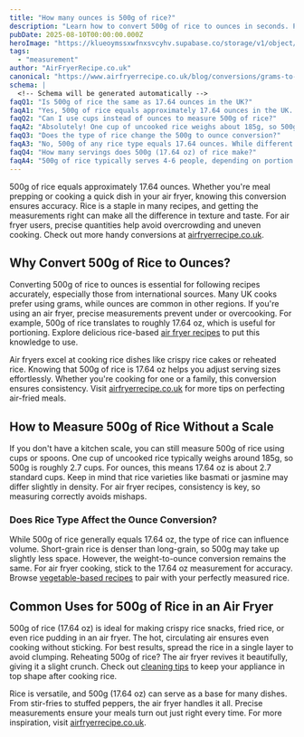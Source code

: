 ```yaml
---
title: "How many ounces is 500g of rice?"
description: "Learn how to convert 500g of rice to ounces in seconds. Perfect for air fryer recipes and precise cooking measurements."
pubDate: 2025-08-10T00:00:00.000Z
heroImage: "https://klueoymssxwfnxsvcyhv.supabase.co/storage/v1/object/public/Shmucket/how-many-ounces-is-500g-of-rice.webp"
tags:
  - "measurement"
author: "AirFryerRecipe.co.uk"
canonical: "https://www.airfryerrecipe.co.uk/blog/conversions/grams-to-ounces/how-many-ounces-is-500g-of-rice"
schema: |
  <!-- Schema will be generated automatically -->
faqQ1: "Is 500g of rice the same as 17.64 ounces in the UK?"
faqA1: "Yes, 500g of rice equals approximately 17.64 ounces in the UK. This conversion is standard across most measurement systems. Whether you're using an air fryer or traditional methods, this weight remains consistent for accurate cooking."
faqQ2: "Can I use cups instead of ounces to measure 500g of rice?"
faqA2: "Absolutely! One cup of uncooked rice weighs about 185g, so 500g is roughly 2.7 cups. However, ounces (17.64 oz for 500g) provide a more precise measurement, especially for air fryer recipes where consistency matters."
faqQ3: "Does the type of rice change the 500g to ounce conversion?"
faqA3: "No, 500g of any rice type equals 17.64 ounces. While different rices vary in volume, the weight-to-ounce conversion stays the same. For air fryer cooking, stick to this measurement for best results."
faqQ4: "How many servings does 500g (17.64 oz) of rice make?"
faqA4: "500g of rice typically serves 4-6 people, depending on portion size. In an air fryer, this amount works well for family meals or meal prepping. Adjust quantities based on your recipe and appetite."
---
```

<p>500g of rice equals approximately 17.64 ounces. Whether you're meal prepping or cooking a quick dish in your air fryer, knowing this conversion ensures accuracy. Rice is a staple in many recipes, and getting the measurements right can make all the difference in texture and taste. For air fryer users, precise quantities help avoid overcrowding and uneven cooking. Check out more handy conversions at <a href=https://www.airfryerrecipe.co.uk/air-fryer-conversion-chart>airfryerrecipe.co.uk</a>.</p>  

<h2>Why Convert 500g of Rice to Ounces?</h2>  
<p>Converting 500g of rice to ounces is essential for following recipes accurately, especially those from international sources. Many UK cooks prefer using grams, while ounces are common in other regions. If you're using an air fryer, precise measurements prevent under or overcooking. For example, 500g of rice translates to roughly 17.64 oz, which is useful for portioning. Explore delicious rice-based <a href=https://www.airfryerrecipe.co.uk/recipes>air fryer recipes</a> to put this knowledge to use.</p>  

<p>Air fryers excel at cooking rice dishes like crispy rice cakes or reheated rice. Knowing that 500g of rice is 17.64 oz helps you adjust serving sizes effortlessly. Whether you're cooking for one or a family, this conversion ensures consistency. Visit <a href=https://www.airfryerrecipe.co.uk>airfryerrecipe.co.uk</a> for more tips on perfecting air-fried meals.</p>  

<h2>How to Measure 500g of Rice Without a Scale</h2>  
<p>If you don't have a kitchen scale, you can still measure 500g of rice using cups or spoons. One cup of uncooked rice typically weighs around 185g, so 500g is roughly 2.7 cups. For ounces, this means 17.64 oz is about 2.7 standard cups. Keep in mind that rice varieties like basmati or jasmine may differ slightly in density. For air fryer recipes, consistency is key, so measuring correctly avoids mishaps.</p>  

<h3>Does Rice Type Affect the Ounce Conversion?</h3>  
<p>While 500g of rice generally equals 17.64 oz, the type of rice can influence volume. Short-grain rice is denser than long-grain, so 500g may take up slightly less space. However, the weight-to-ounce conversion remains the same. For air fryer cooking, stick to the 17.64 oz measurement for accuracy. Browse <a href=https://www.airfryerrecipe.co.uk/recipe-category/vegetables>vegetable-based recipes</a> to pair with your perfectly measured rice.</p>  

<h2>Common Uses for 500g of Rice in an Air Fryer</h2>  
<p>500g of rice (17.64 oz) is ideal for making crispy rice snacks, fried rice, or even rice pudding in an air fryer. The hot, circulating air ensures even cooking without sticking. For best results, spread the rice in a single layer to avoid clumping. Reheating 500g of rice? The air fryer revives it beautifully, giving it a slight crunch. Check out <a href=https://www.airfryerrecipe.co.uk/air-fryer-cleaner>cleaning tips</a> to keep your appliance in top shape after cooking rice.</p>  

<p>Rice is versatile, and 500g (17.64 oz) can serve as a base for many dishes. From stir-fries to stuffed peppers, the air fryer handles it all. Precise measurements ensure your meals turn out just right every time. For more inspiration, visit <a href=https://www.airfryerrecipe.co.uk>airfryerrecipe.co.uk</a>.</p>

